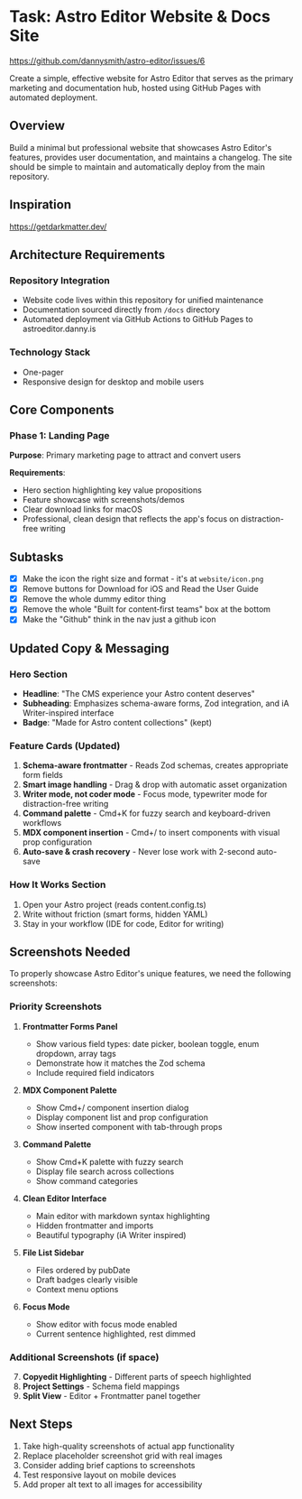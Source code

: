 # Task: Astro Editor Website & Docs Site

https://github.com/dannysmith/astro-editor/issues/6

Create a simple, effective website for Astro Editor that serves as the primary marketing and documentation hub, hosted using GitHub Pages with automated deployment.

## Overview

Build a minimal but professional website that showcases Astro Editor's features, provides user documentation, and maintains a changelog. The site should be simple to maintain and automatically deploy from the main repository.

## Inspiration

https://getdarkmatter.dev/

## Architecture Requirements

### Repository Integration

- Website code lives within this repository for unified maintenance
- Documentation sourced directly from `/docs` directory
- Automated deployment via GitHub Actions to GitHub Pages to astroeditor.danny.is

### Technology Stack

- One-pager
- Responsive design for desktop and mobile users

## Core Components

### Phase 1: Landing Page

**Purpose**: Primary marketing page to attract and convert users

**Requirements**:

- Hero section highlighting key value propositions
- Feature showcase with screenshots/demos
- Clear download links for macOS
- Professional, clean design that reflects the app's focus on distraction-free writing

## Subtasks

- [x] Make the icon the right size and format - it's at `website/icon.png`
- [x] Remove buttons for Download for iOS and Read the User Guide
- [x] Remove the whole dummy editor thing
- [x] Remove the whole "Built for content‑first teams" box at the bottom
- [x] Make the "Github" think in the nav just a github icon

## Updated Copy & Messaging

### Hero Section
- **Headline**: "The CMS experience your Astro content deserves"
- **Subheading**: Emphasizes schema-aware forms, Zod integration, and iA Writer-inspired interface
- **Badge**: "Made for Astro content collections" (kept)

### Feature Cards (Updated)
1. **Schema-aware frontmatter** - Reads Zod schemas, creates appropriate form fields
2. **Smart image handling** - Drag & drop with automatic asset organization
3. **Writer mode, not coder mode** - Focus mode, typewriter mode for distraction-free writing
4. **Command palette** - Cmd+K for fuzzy search and keyboard-driven workflows
5. **MDX component insertion** - Cmd+/ to insert components with visual prop configuration
6. **Auto-save & crash recovery** - Never lose work with 2-second auto-save

### How It Works Section
1. Open your Astro project (reads content.config.ts)
2. Write without friction (smart forms, hidden YAML)
3. Stay in your workflow (IDE for code, Editor for writing)

## Screenshots Needed

To properly showcase Astro Editor's unique features, we need the following screenshots:

### Priority Screenshots

1. **Frontmatter Forms Panel**
   - Show various field types: date picker, boolean toggle, enum dropdown, array tags
   - Demonstrate how it matches the Zod schema
   - Include required field indicators

2. **MDX Component Palette**
   - Show Cmd+/ component insertion dialog
   - Display component list and prop configuration
   - Show inserted component with tab-through props

3. **Command Palette**
   - Show Cmd+K palette with fuzzy search
   - Display file search across collections
   - Show command categories

4. **Clean Editor Interface**
   - Main editor with markdown syntax highlighting
   - Hidden frontmatter and imports
   - Beautiful typography (iA Writer inspired)

5. **File List Sidebar**
   - Files ordered by pubDate
   - Draft badges clearly visible
   - Context menu options

6. **Focus Mode**
   - Show editor with focus mode enabled
   - Current sentence highlighted, rest dimmed

### Additional Screenshots (if space)

7. **Copyedit Highlighting** - Different parts of speech highlighted
8. **Project Settings** - Schema field mappings
9. **Split View** - Editor + Frontmatter panel together

## Next Steps

1. Take high-quality screenshots of actual app functionality
2. Replace placeholder screenshot grid with real images
3. Consider adding brief captions to screenshots
4. Test responsive layout on mobile devices
5. Add proper alt text to all images for accessibility